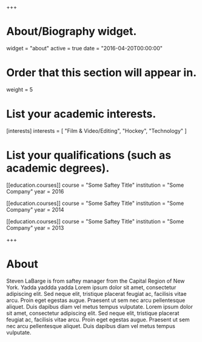 +++
# About/Biography widget.
widget = "about"
active = true
date = "2016-04-20T00:00:00"

# Order that this section will appear in.
weight = 5

# List your academic interests.
[interests]
  interests = [
    "Film & Video/Editing",
    "Hockey",
    "Technology"
  ]

# List your qualifications (such as academic degrees).
[[education.courses]]
  course = "Some Saftey Title"
  institution = "Some Company"
  year = 2016

[[education.courses]]
  course = "Some Saftey Title"
  institution = "Some Company"
  year = 2014

[[education.courses]]
  course = "Some Saftey Title"
  institution = "Some Company"
  year = 2013

+++

# About

Steven LaBarge is from saftey manager from the Capital Region of New York. Yadda yaddda yadda Lorem ipsum dolor sit amet, consectetur adipiscing elit. Sed neque elit, tristique placerat feugiat ac, facilisis vitae arcu. Proin eget egestas augue. Praesent ut sem nec arcu pellentesque aliquet. Duis dapibus diam vel metus tempus vulputate.
Lorem ipsum dolor sit amet, consectetur adipiscing elit. Sed neque elit, tristique placerat feugiat ac, facilisis vitae arcu. Proin eget egestas augue. Praesent ut sem nec arcu pellentesque aliquet. Duis dapibus diam vel metus tempus vulputate.
